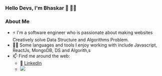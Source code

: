 ### Hello Devs, I'm Bhaskar 👋 👨‍💻

<!--
**bhaskarkrp/bhaskarkrp** is a ✨ _special_ ✨ repository because its `README.md` (this file) appears on your GitHub profile.

Here are some ideas to get you started:
-->
### About Me

- ⚡ I'm a software engineer who is passionate about making websites Creatively solve Data Structure and Algorithms Problem.
- 👨‍💻 Some languages and tools I enjoy working with include Javascript, ReactJs, MongoDB, DS and Algorith,s
- 📫 Find me around the web:
    -    :office: [LinkedIn](https://www.linkedin.com/in/bhaskar-kumar-baa7301a1/)
    -    ![](https://komarev.com/ghpvc/?username=bhaskarkrp&color=green)
